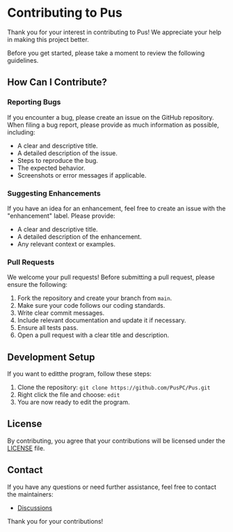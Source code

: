 # Contributing to Pus

Thank you for your interest in contributing to Pus! We appreciate your help in making this project better.

Before you get started, please take a moment to review the following guidelines.

## How Can I Contribute?

### Reporting Bugs

If you encounter a bug, please create an issue on the GitHub repository. When filing a bug report, please provide as much information as possible, including:

- A clear and descriptive title.
- A detailed description of the issue.
- Steps to reproduce the bug.
- The expected behavior.
- Screenshots or error messages if applicable.

### Suggesting Enhancements

If you have an idea for an enhancement, feel free to create an issue with the "enhancement" label. Please provide:

- A clear and descriptive title.
- A detailed description of the enhancement.
- Any relevant context or examples.

### Pull Requests

We welcome your pull requests! Before submitting a pull request, please ensure the following:

1. Fork the repository and create your branch from `main`.
2. Make sure your code follows our coding standards.
3. Write clear commit messages.
4. Include relevant documentation and update it if necessary.
5. Ensure all tests pass.
6. Open a pull request with a clear title and description.

## Development Setup

If you want to editthe program, follow these steps:

1. Clone the repository: `git clone https://github.com/PusPC/Pus.git`
2. Right click the file and choose: `edit`
3. You are now ready to edit the program.

## License

By contributing, you agree that your contributions will be licensed under the [LICENSE](LICENSE) file.

## Contact

If you have any questions or need further assistance, feel free to contact the maintainers:

- [Discussions](https://github.com/PusPC/Pus/discussions)

Thank you for your contributions!
